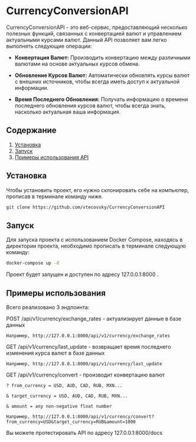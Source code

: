 # CurrencyConversionAPI

CurrencyConversionAPI - это веб-сервис, предоставляющий несколько полезных функций, связанных с конвертацией валют и управлением актуальными курсами валют. Данный API позволяет вам легко выполнять следующие операции:

- **Конвертация Валют:** Производить конвертацию между различными валютами на основе актуальных курсов обмена.

- **Обновление Курсов Валют:** Автоматически обновлять курсы валют с внешних источников, чтобы всегда иметь доступ к актуальной информации.

- **Время Последнего Обновления:** Получать информацию о времени последнего обновления курсов валют, чтобы всегда знать, насколько актуальная ваша информация.

## Содержание

1. [Установка](#установка)
2. [Запуск](#запуск)
3. [Примеры использования API](#примеры-использования)

## Установка

Чтобы установить проект, его нужно склонировать себе на компьютер, прописав в терминале команду ниже.
```bash
git clone https://github.com/vtecovsky/CurrencyConversionAPI
```

## Запуск

Для запуска проекта с использованием Docker Compose, находясь в директории проекта, необходимо прописать в терминале следующую команду:   
```bash
docker-compose up -d
```

Проект будет запущен и доступен по адресу 127.0.0.1:8000 .

## Примеры использования

Всего реализовано 3 эндпоинта:

POST /api/v1/currency/exchange_rates - актуализирует данные в базе данных
    
    Например, http://127.0.0.1:8000/api/v1/currency/exchange_rates

GET /api/v1/currency/last_update - возвращает время последнего изменения курса валют в базе данных

    Например, http://127.0.0.1:8000/api/v1/currency/last_update

GET /api/v1/currency/convert - производит конвертацию валют 

    ? from_currency = USD, AUD, CAD, RUB, MXN...
  
    & target_currency = USD, AUD, CAD, RUB, MXN...
  
    & amount = any non-negative float number

    Например, http://127.0.0.1:8000/api/v1/currency/convert?from_currency=USD&target_currency=RUB&amount=1000

Вы можете протестировать API по адресу 127.0.0.1:8000/docs

